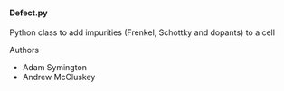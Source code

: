 #### Defect.py

Python class to add impurities (Frenkel, Schottky and dopants) to a cell

Authors 
- Adam Symington
- Andrew McCluskey
